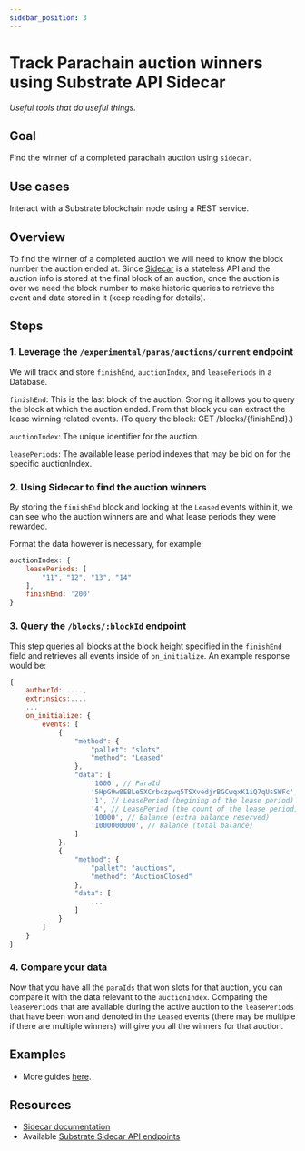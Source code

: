 ```yaml
---
sidebar_position: 3
---
```


# Track Parachain auction winners using Substrate API Sidecar

_Useful tools that do useful things._

## Goal

Find the winner of a completed parachain auction using `sidecar`. 

## Use cases

Interact with a Substrate blockchain node using a REST service.

## Overview

To find the winner of a completed auction we will need to know the block number the auction ended at. Since [Sidecar][sidecar-gh] is a stateless API and the auction info is stored at the final block of an auction, once the auction is over we need the block number to make historic queries to retrieve the event and data stored in it (keep reading for details).

## Steps

### 1. Leverage the `/experimental/paras/auctions/current` endpoint

We will track and store `finishEnd`, `auctionIndex`, and `leasePeriods` in a Database.

`finishEnd`: This is the last block of the auction. Storing it allows you to query the block at which the auction ended. From that block you can extract the lease winning related events. (To query the block: GET /blocks/{finishEnd}.)

`auctionIndex`: The unique identifier for the auction.

`leasePeriods`: The available lease period indexes that may be bid on for the specific auctionIndex.

### 2. Using Sidecar to find the auction winners

By storing the `finishEnd` block and looking at the `Leased` events within it, we can see who the auction winners are and what lease periods they were rewarded.

Format the data however is necessary, for example:

```js
auctionIndex: {
    leasePeriods: [
        "11", "12", "13", "14"
    ],
    finishEnd: '200'
}
```

### 3. Query the `/blocks/:blockId` endpoint

This step queries all blocks at the block height specified in the `finishEnd` field and retrieves all events inside of `on_initialize`. An example response would be:

```js
{
    authorId: ....,
    extrinsics:....
    ...
    on_initialize: {
        events: [
            {
                "method": {
                    "pallet": "slots",
                    "method": "Leased"
                },
                "data": [
                    '1000', // ParaId
                    '5HpG9w8EBLe5XCrbczpwq5TSXvedjrBGCwqxK1iQ7qUsSWFc', // AccountId
                    '1', // LeasePeriod (begining of the lease period)
                    '4', // LeasePeriod (the count of the lease period)
                    '10000', // Balance (extra balance reserved)
                    '1000000000', // Balance (total balance) 
                ]
            },
            {
                "method": {
                    "pallet": "auctions",
                    "method": "AuctionClosed"
                },
                "data": [
                    ...
                ]
            }
        ]
    }
}
```

### 4. Compare your data

Now that you have all the `paraIds` that won slots for that auction, you can compare it with the data relevant to the `auctionIndex`.
Comparing the `leasePeriods` that are available during the active auction to the `leasePeriods` that have been won and denoted in the 
`Leased` events (there may be multiple if there are multiple winners) will give you all the winners for that auction.


## Examples

- More guides [here](https://github.com/paritytech/substrate-api-sidecar/tree/master/guides).

## Resources

- [Sidecar documentation][sidecar-gh]
- Available [Substrate Sidecar API endpoints](https://paritytech.github.io/substrate-api-sidecar/dist/)


[sidecar-gh]: https://github.com/paritytech/substrate-api-sidecar
